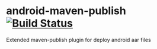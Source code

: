# android-maven-publish [![Build Status](https://travis-ci.org/wupdigital/android-maven-publish.svg?branch=master)](https://travis-ci.org/wupdigital/android-maven-publish)
Extended maven-publish plugin for deploy android aar files
